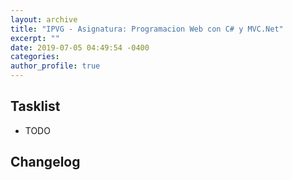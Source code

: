```yaml
---
layout: archive
title: "IPVG - Asignatura: Programacion Web con C# y MVC.Net"
excerpt: ""
date: 2019-07-05 04:49:54 -0400
categories: 
author_profile: true
---
```


## Tasklist

- TODO

## Changelog

